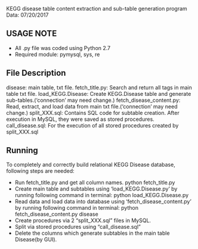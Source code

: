 KEGG disease table content extraction and sub-table generation program
Data: 07/20/2017

USAGE NOTE
-----
- All .py file was coded using Python 2.7
- Required module: pymysql, sys, re

File Description
-----
disease: main table, txt file.
fetch_title.py: Search and return all tags in main table txt file.
load_KEGG.Disease: Create KEGG.Disease table and generate sub-tables.(‘connection’ may need change.)
fetch_disease_content.py: Read, extract, and load data from main txt file.(‘connection’ may need change.)
split_XXX.sql: Contains SQL code for subtable creation. After execution in MySQL, they were saved as stored procedures. 
call_disease.sql: For the execution of all stored procedures created by split_XXX.sql 

Running
-----
To completely and correctly build relational KEGG Disease database, following steps are needed:
- Run fetch_title.py and get all column names.
	python fetch_title.py
- Create main table and subtables using ‘load_KEGG.Disease.py’ by running following command in terminal: 
	python load_KEGG.Disease.py
- Read data and load data into database using ‘fetch_disease_content.py’ by running following command in terminal:
	python fetch_disease_content.py disease
- Create procedures via 2 “split_XXX.sql” files in MySQL. 
- Split via stored procedures using “call_disease.sql”
- Delete the columns which generate subtables in the main table Disease(by GUI).